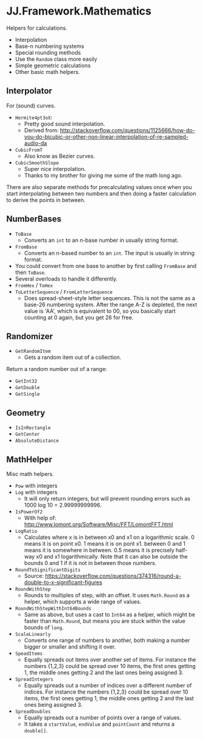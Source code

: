 ﻿# JJ.Framework.Mathematics

Helpers for calculations.

* Interpolation
* Base-n numbering systems
* Special rounding methods
* Use the `Random` class more easily
* Simple geometric calculations
* Other basic math helpers.

## Interpolator

For (sound) curves.

* `Hermite4pt3oX`:
	* Pretty good sound interpolation.
	* Derived from: http://stackoverflow.com/questions/1125666/how-do-you-do-bicubic-or-other-non-linear-interpolation-of-re-sampled-audio-da
* `CubicFromT`
	* Also know as Bezier curves.
* `CubicSmoothSlope`
	* Super nice interpolation.
	* Thanks to my brother for giving me some of the math long ago.

There are also separate methods for precalculating values once when you start interpolating between two numbers and then doing a faster calculation to derive the points in between.

## NumberBases

* `ToBase`
	* Converts an `int` to an n-base number in usually string format.
* `FromBase`
	* Converts an n-based number to an `int`. The input is usually in string format.
* You could convert from one base to another by first calling `FromBase` and then `ToBase`.
* Several overloads to handle it differently.
* `FromHex` / `ToHex`
* `ToLetterSequence` / `FromLetterSequence`
	* Does spread-sheet-style letter sequences. This is not the same as a base-26 numbering system. After the range A-Z is depleted, the next value is 'AA',
	which is equivalent to 00, so you basically start counting at 0 again, but you get 26 for free.

## Randomizer

* `GetRandomItem`
	* Gets a random item out of a collection.

Return a random number out of a range:

* `GetInt32`
* `GetDouble`
* `GetSingle`

## Geometry

* `IsInRectangle`
* `GetCenter`
* `AbsoluteDistance`

## MathHelper

Misc math helpers.

* `Pow` with integers
* `Log` with integers
	* It will only return integers, but will prevent rounding errors such as 1000 log 10 = 2.99999999996.
* `IsPowerOf2`
	* With help of: http://www.lomont.org/Software/Misc/FFT/LomontFFT.html
* `LogRatio`
	* Calculates where x is in between x0 and x1 on a logarithmic scale. 0 means it is on point x0. 1 means it is on pont x1. between 0 and 1 means it is somewhere in between. 0.5 means it is precisely half-way x0 and x1 logarithmically. Note that it can also be outside the bounds 0 and 1 if it is not in between those numbers.
* `RoundToSignificantDigits`
	* Source: https://stackoverflow.com/questions/374316/round-a-double-to-x-significant-figures
* `RoundWithStep`
	* Rounds to multiples of step, with an offset. It uses `Math.Round` as a helper, which supports a wide range of values.
* `RoundWithStepWithInt64Bounds`
	* Same as above, but uses a cast to `Int64` as a helper, which might be faster than `Math.Round`, but means you are stuck within the value bounds of `long`.
* `ScaleLinearly`
	* Converts one range of numbers to another, both making a number bigger or smaller and shifting it over.
* `SpeadItems`
	* Equally spreads out items over another set of items. For instance the numbers {1,2,3} could be spread over 10 items, the first ones getting 1, the middle ones getting 2 and the last ones being assigned 3.
* `SpreadIntegers`
	* Equally spreads out a number of indices over a different number of indices. For instance the numbers {1,2,3} could be spread over 10 items, the first ones getting 1, the middle ones getting 2 and the last ones being assigned 3.
* `SpreadDoubles`
	* Equally spreads out a number of points over a range of values.
	* It takes a `startValue`, `endValue` and `pointCount` and returns a `double[]`.